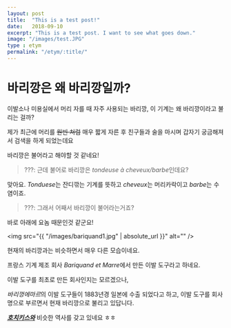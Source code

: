 ```yaml
---
layout: post
title:  "This is a test post!"
date:   2018-09-10
excerpt: "This is a test post. I want to see what goes down."
image: "/images/test.JPG"
type : etym
permalink: "/etym/:title/"
---
```


# 바리깡은 왜 바리깡일까?

이발소나 미용실에서 머리 자를 때 자주 사용되는 바리깡,
이 기계는 왜 바리깡이라고 불리는 걸까?

제가 최근에 머리를 <s>원빈 처럼</s> 매우 짧게 자른 후
친구들과 술을 마시며 갑자기 궁금해져서 검색을 하게 되었는데요

바리깡은 불어라고 해야할 것 같네요!

<blockquote>???: 근데 불어로 바리깡은 <i>tondeuse à cheveux/barbe</i>인데요?</blockquote>

맞아요. <i>Tonduese</i>는 잔디깎는 기계를 뜻하고 <i>cheveux</i>는 머리카락이고 <i>barbe</i>는 수염이죠.

<blockquote>???: 그래서 어째서 바리깡이 불어라는거죠?</blockquote>

바로 아래에 요놈 때문인것 같군요!

<span class="image center"><img src="{{ "/images/bariquand1.jpg" | absolute_url }}" alt="" /></span><br>

현재의 바리깡과는 비슷하면서 매우 다른 모습이네요.

프랑스 기계 제조 회사 <i>Bariquand et Marre</i>에서 만든 이발 도구라고 하네요.

이발 도구를 최초로 만든 회사인지는 모르겠으나,

<i>바리껑에마르</i>의 이발 도구들이 1883년경 일본에 수출 되었다고 하고,
이발 도구를 회사명으로 부르면서 현재 바리깡으로 불리고 있답니다.

<b><i>[호치키스와](https://etym-time.tumblr.com/post/174728538668/%ED%98%B8%EC%B9%98%ED%82%A4%EC%8A%A4)</i></b> 비슷한 역사를 갖고 있네요 ㅎㅎ